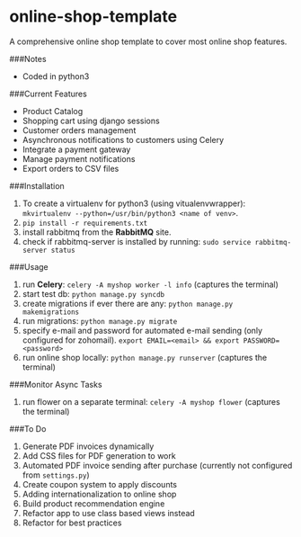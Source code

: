 # online-shop-template
A comprehensive online shop template to cover most online shop features.

###Notes
* Coded in python3

###Current Features
* Product Catalog
* Shopping cart using django sessions
* Customer orders management
* Asynchronous notifications to customers using Celery
* Integrate a payment gateway
* Manage payment notifications
* Export orders to CSV files

###Installation
1. To create a virtualenv for python3 (using vitualenvwrapper): `mkvirtualenv --python=/usr/bin/python3 <name of venv>`.
2. `pip install -r requirements.txt`
3. install rabbitmq from the <b>RabbitMQ</b> site.
4. check if rabbitmq-server is installed by running: `sudo service rabbitmq-server status`

###Usage
1. run <b>Celery</b>: `celery -A myshop worker -l info` (captures the terminal)
2. start test db: `python manage.py syncdb`
3. create migrations if ever there are any: `python manage.py makemigrations`
4. run migrations: `python manage.py migrate`
5. specify e-mail and password for automated e-mail sending (only configured for zohomail). `export EMAIL=<email> && export PASSWORD=<password>`
6. run online shop locally: `python manage.py runserver` (captures the terminal)

###Monitor Async Tasks
1. run flower on a separate terminal: `celery -A myshop flower` (captures the terminal)

###To Do
1. Generate PDF invoices dynamically
2. Add CSS files for PDF generation to work
3. Automated PDF invoice sending after purchase (currently not configured from `settings.py`)
4. Create coupon system to apply discounts
5. Adding internationalization to online shop
6. Build product recommendation engine
7. Refactor app to use class based views instead
8. Refactor for best practices

